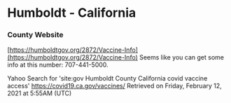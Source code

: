 # Humboldt - California

### County Website
[https://humboldtgov.org/2872/Vaccine-Info](https://humboldtgov.org/2872/Vaccine-Info)
Seems like you can get some info at this number: 707-441-5000.


Yahoo Search for 'site:gov Humboldt County California covid vaccine access'
https://covid19.ca.gov/vaccines/
Retrieved on Friday, February 12, 2021 at 5:55AM (UTC)